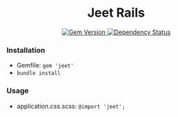 <h1 align="center">Jeet Rails</h1>
<p align="center">
  <a href="http://badge.fury.io/rb/jeet">
    <img src="http://img.shields.io/gem/v/jeet.svg?style=flat" alt="Gem Version">
  </a>
  <a href="https://gemnasium.com/corysimmons/jeet-rails">
    <img src="http://img.shields.io/gemnasium/corysimmons/jeet-rails.svg?style=flat" alt="Dependency Status">
  </a>
</p>

### Installation
- Gemfile: `gem 'jeet'`
- `bundle install`

### Usage
- application.css.scss: `@import 'jeet';`
